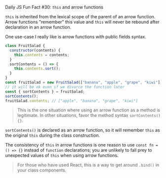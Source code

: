 Daily JS Fun Fact #30: `this` and arrow functions

`this` is inherited from the lexical scope of the parent of an arrow function. Arrow functions "remember" this value and `this` will never be rebound after declaration in an arrow function.

One use-case I really like is arrow functions with public fields syntax.

```js
class FruitSalad {
  constructor(contents) {
    this.contents = contents;
  }
  sortContents = () => {
    this.contents.sort();
  }
}
const fruitSalad = new FruitSalad(["banana", "apple", "grape", "kiwi"]);
// it will be ok even if we divorce the function later
const { sortContents } = fruitSalad;
sortContents();
fruitSalad.contents; // ["apple", "banana", "grape", "kiwi"]
```

> This is the one situation where using an arrow function as a method is legitimate. In other situations, favor the method syntax `sortContents() {}`.

`sortContents()` is declared as an arrow function, so it will remember `this` as the original `this` during the class construction.

The consistency of `this` in arrow functions is one reason to use `const fn = () => {}` instead of `function` declarations; you are unlikely to fall prey to unexpected values of `this` when using arrow functions.

> For those who have used React, this is a way to get around `.bind()` in your class components.
